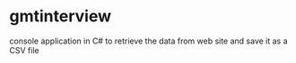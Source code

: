 # gmtinterview
console application in C# to retrieve the data from web site and save it as a CSV file
